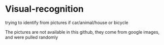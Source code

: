 # Visual-recognition
trying to identify from pictures if car/animal/house or bicycle


The pictures are not available in this github, they come from google images, and were pulled randomly
